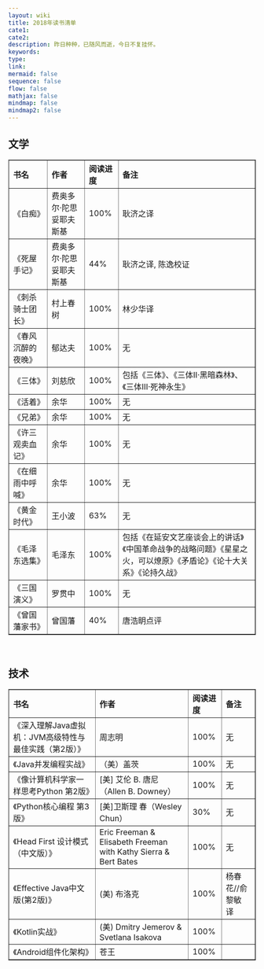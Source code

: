```yaml
---
layout: wiki
title: 2018年读书清单
cate1:
cate2:
description: 昨日种种，已随风而逝，今日不复挂怀。
keywords: 
type:
link:
mermaid: false
sequence: false
flow: false
mathjax: false
mindmap: false
mindmap2: false
---
```

<h2>文学</h2>

<table border="1" cellpadding="5" cellspacing="0" style="width: 100%; text-align: left;">
    <tr>
        <th>书名</th>
        <th>作者</th>
        <th>阅读进度</th>
        <th>备注</th>
    </tr>
    <tr>
        <td>《白痴》</td>
        <td>费奥多尔·陀思妥耶夫斯基</td>
        <td>100%</td>
        <td>耿济之译</td>
    </tr>
    <tr>
        <td>《死屋手记》</td>
        <td>费奥多尔·陀思妥耶夫斯基</td>
        <td>44%</td>
        <td>耿济之译, 陈逸校证</td>
    </tr>
    <tr>
        <td>《刺杀骑士团长》</td>
        <td>村上春树</td>
        <td>100%</td>
        <td>林少华译</td>
    </tr>
    <tr>
        <td>《春风沉醉的夜晚》</td>
        <td>郁达夫</td>
        <td>100%</td>
        <td>无</td>
    </tr>
    <tr>
        <td>《三体》</td>
        <td>刘慈欣</td>
        <td>100%</td>
        <td>包括《三体》、《三体Ⅱ·黑暗森林》、《三体Ⅲ·死神永生》</td>
    </tr>
    <tr>
        <td>《活着》</td>
        <td>余华</td>
        <td>100%</td>
        <td>无</td>
    </tr>
    <tr>
        <td>《兄弟》</td>
        <td>余华</td>
        <td>100%</td>
        <td>无</td>
    </tr>
    <tr>
        <td>《许三观卖血记》</td>
        <td>余华</td>
        <td>100%</td>
        <td>无</td>
    </tr>
    <tr>
        <td>《在细雨中呼喊》</td>
        <td>余华</td>
        <td>100%</td>
        <td>无</td>
    </tr>
    <tr>
        <td>《黄金时代》</td>
        <td>王小波</td>
        <td>63%</td>
        <td>无</td>
    </tr>
    <tr>
        <td>《毛泽东选集》</td>
        <td>毛泽东</td>
        <td>100%</td>
        <td>包括《在延安文艺座谈会上的讲话》《中国革命战争的战略问题》《星星之火，可以燎原》《矛盾论》《论十大关系》《论持久战》</td>
    </tr>
    <tr>
        <td>《三国演义》</td>
        <td>罗贯中</td>
        <td>100%</td>
        <td>无</td>
    </tr>
    <tr>
        <td>《曾国藩家书》</td>
        <td>曾国藩</td>
        <td>40%</td>
        <td>唐浩眀点评</td>
    </tr>
</table>

<br/>

<h2>技术</h2>

<table border="1" cellpadding="5" cellspacing="0" style="width: 100%; text-align: left;">
    <tr>
        <th>书名</th>
        <th>作者</th>
        <th>阅读进度</th>
        <th>备注</th>
    </tr>
    <tr>
        <td>《深入理解Java虚拟机：JVM高级特性与最佳实践（第2版）》</td>
        <td>周志明</td>
        <td>100%</td>
        <td>无</td>
    </tr>
    <tr>
        <td>《Java并发编程实战》</td>
        <td>（美）盖茨</td>
        <td>100%</td>
        <td>无</td>
    </tr>
    <tr>
        <td>《像计算机科学家一样思考Python 第2版》</td>
        <td>[美] 艾伦 B. 唐尼（Allen B. Downey）</td>
        <td>100%</td>
        <td>无</td>
    </tr>
    <tr>
        <td>《Python核心编程 第3版》</td>
        <td>[美]卫斯理 春（Wesley Chun）</td>
        <td>30%</td>
        <td>无</td>
    </tr>
    <tr>
        <td>《Head First 设计模式（中文版）》</td>
        <td>Eric Freeman & Elisabeth Freeman with Kathy Sierra & Bert Bates</td>
        <td>100%</td>
        <td>无</td>
    </tr>
    <tr>
        <td>《Effective Java中文版(第2版)》</td>
        <td>(美) 布洛克</td>
        <td>100%</td>
        <td>杨春花//俞黎敏 译</td>
    </tr>
    <tr>
        <td>《Kotlin实战》</td>
        <td>(美) Dmitry Jemerov & Svetlana Isakova</td>
        <td>100%</td>
        <td></td>
    </tr>
    <tr>
        <td>《Android组件化架构》</td>
        <td>苍王</td>
        <td>100%</td>
        <td></td>
    </tr>
</table>
